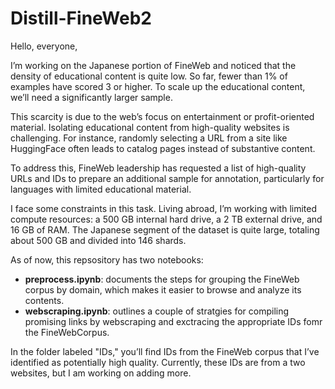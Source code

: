 # Distill-FineWeb2

Hello, everyone,

I’m working on the Japanese portion of FineWeb and noticed that the density of educational content is quite low. So far, fewer than 1% of examples have scored 3 or higher. To scale up the educational content, we’ll need a significantly larger sample.

This scarcity is due to the web’s focus on entertainment or profit-oriented material. Isolating educational content from high-quality websites is challenging. For instance, randomly selecting a URL from a site like HuggingFace often leads to catalog pages instead of substantive content.

To address this, FineWeb leadership has requested a list of high-quality URLs and IDs to prepare an additional sample for annotation, particularly for languages with limited educational material.

I face some constraints in this task. Living abroad, I’m working with limited compute resources: a 500 GB internal hard drive, a 2 TB external drive, and 16 GB of RAM. The Japanese segment of the dataset is quite large, totaling about 500 GB and divided into 146 shards.

As of now, this repsository has two notebooks:
- **preprocess.ipynb**: documents the steps for grouping the FineWeb corpus by domain, which makes it easier to browse and analyze its contents.
- **webscraping.ipynb**: outlines a couple of stratgies for compiling promising links by webscraping and exctracing the appropriate IDs fomr the FineWebCorpus.

In the folder labeled "IDs," you’ll find IDs from the FineWeb corpus that I’ve identified as potentially high quality. Currently, these IDs are from a two websites, but I am working on adding more.
